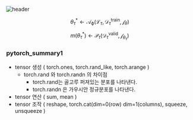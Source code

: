 ![header](https://capsule-render.vercel.app/api?type=waving&color=auto&height=200&text=Welcome!%20&fontSize=60&fontAlignY=40&desc=I'm%20joonho)

$$\theta^*_\tau \leftarrow \mathcal{A_\phi}(\mathcal{L}_\tau,\mathcal{D}_\tau^{\text{train}},\mathcal{f}_\theta)$$

$$m(\theta^*_\tau)\leftarrow \mathcal{P}_\tau(\mathcal{D}_\tau^{\text{valid}},\mathcal{f}_\theta_\tau)$$

### pytorch_summary1
* tensor 생성 ( torch.ones, torch.rand_like, torch.arange )
  * torch.rand 와 torch.randn 의 차이점 
    * torch.rand는 골고루 퍼져있는 분포를 나타낸다.
    * torch.randn 은 가우시안 정규분포를 나타낸다.
* tensor 연산 ( sum, mean )
* tensor 조작 ( reshape, torch.cat(dim=0(row) dim=1(columns), squeeze, unsqueeze )

